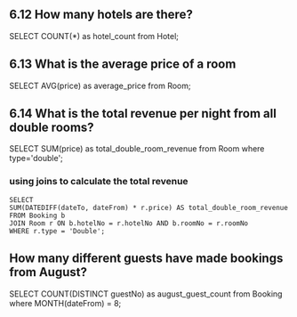 ## 6.12 How many hotels are there?
SELECT COUNT(*) as hotel_count from Hotel;


## 6.13 What is the average price of a room
SELECT AVG(price) as average_price from Room;


## 6.14 What is the total revenue per night from all double rooms?
SELECT SUM(price) as total_double_room_revenue from Room where type='double';
### using joins  to calculate the total revenue 
    SELECT 
    SUM(DATEDIFF(dateTo, dateFrom) * r.price) AS total_double_room_revenue
    FROM Booking b
    JOIN Room r ON b.hotelNo = r.hotelNo AND b.roomNo = r.roomNo
    WHERE r.type = 'Double';


## How many different guests have made bookings from August?
SELECT COUNT(DISTINCT guestNo) as august_guest_count from Booking where MONTH(dateFrom) = 8;



